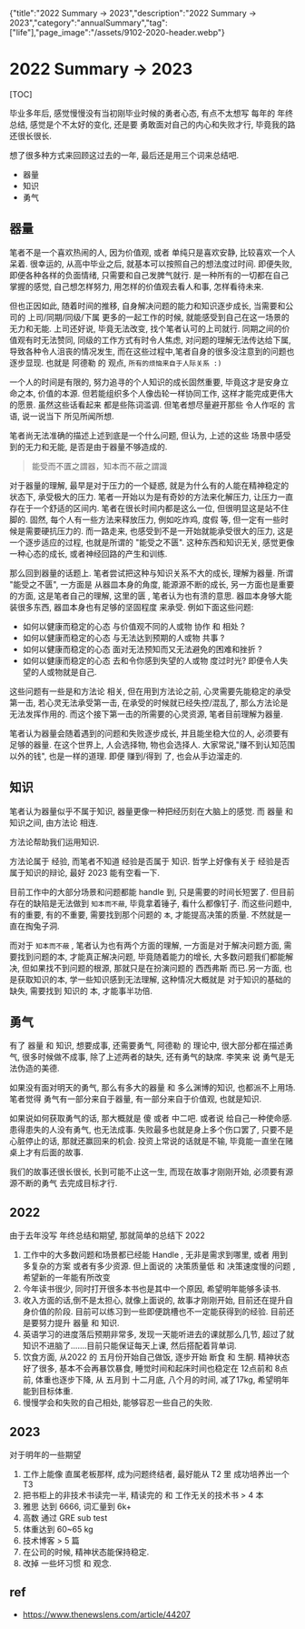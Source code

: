 {"title":"2022 Summary -> 2023","description":"2022 Summary -> 2023","category":"annualSummary","tag":["life"],"page_image":"/assets/9102-2020-header.webp"}

# 2022 Summary -> 2023

[TOC]

毕业多年后, 感觉慢慢没有当初刚毕业时候的勇者心态, 有点不太想写 每年的 年终总结, 感觉是个不太好的变化, 还是要 勇敢面对自己的内心和失败才行, 毕竟我的路还很长很长.

想了很多种方式来回顾这过去的一年, 最后还是用三个词来总结吧.

* 器量
* 知识
* 勇气

## 器量

笔者不是一个喜欢热闹的人, 因为价值观, 或者 单纯只是喜欢安静, 比较喜欢一个人呆着. 很幸运的, 从高中毕业之后, 就基本可以按照自己的想法度过时间. 即便失败, 即便各种各样的负面情绪, 只需要和自己发脾气就行. 是一种所有的一切都在自己掌握的感觉, 自己想怎样努力, 用怎样的价值观去看人和事, 怎样看待未来. 

但也正因如此, 随着时间的推移, 自身解决问题的能力和知识逐步成长, 当需要和公司的 上司/同期/同级/下属 更多的一起工作的时候, 就能感受到自己在这一场景的无力和无能. 上司还好说, 毕竟无法改变, 找个笔者认可的上司就行. 同期之间的价值观有时无法赞同, 同级的工作方式有时令人焦虑, 对问题的理解无法传达给下属, 导致各种令人沮丧的情况发生, 而在这些过程中,笔者自身的很多没注意到的问题也逐步显现. 也就是 阿德勒 的 观点, `所有的烦恼来自于人际关系 :)`

一个人的时间是有限的, 努力追寻的个人知识的成长固然重要, 毕竟这才是安身立命之本, 价值的本源.  但若能组织多个人像齿轮一样协同工作, 这样才能完成更伟大的愿景. 虽然这些话看起来 都是些陈词滥调. 但笔者想尽量避开那些 令人作呕的 言语, 说一说当下 所见所闻所想.

笔者尚无法准确的描述上述到底是一个什么问题, 但认为, 上述的这些 场景中感受到的无力和无能, 是否是由于器量不够造成的.

> 能受而不匱之謂器，知本而不蔽之謂識

对于器量的理解, 最早是对于压力的一个疑惑, 就是为什么有的人能在精神稳定的状态下, 承受极大的压力. 笔者一开始以为是有奇妙的方法来化解压力, 让压力一直存在于一个舒适的区间内. 笔者在很长时间内都是这么一位, 但很明显这是站不住脚的. 固然, 每个人有一些方法来释放压力, 例如吃炸鸡, 度假 等, 但一定有一些时候是需要硬抗压力的. 而一路走来, 也感受到不是一开始就能承受很大的压力, 这是一个逐步适应的过程, 也就是所谓的 "能受之不匮". 这种东西和知识无关, 感觉更像一种心态的成长, 或者神经回路的产生和训练. 

那么回到器量的话题上. 笔者尝试把这种与知识关系不大的成长, 理解为器量. 所谓 "能受之不匮", 一方面是 从器皿本身的角度, 能源源不断的成长, 另一方面也是重要的方面, 这是笔者自己的理解, 这里的匮 , 笔者认为也有溃的意思. 器皿本身够大能装很多东西, 器皿本身也有足够的坚固程度 来承受. 例如下面这些问题: 

* 如何以健康而稳定的心态 与价值观不同的人或物 协作 和 相处 ?
* 如何以健康而稳定的心态 与无法达到预期的人或物 共事 ?
* 如何以健康而稳定的心态 面对无法预知而又无法避免的困难和挫折 ?
* 如何以健康而稳定的心态 去和令你感到失望的人或物 度过时光? 即便令人失望的人或物就是自己.

这些问题有一些是和方法论 相关, 但在用到方法论之前, 心灵需要先能稳定的承受第一击, 若心灵无法承受第一击, 在承受的时候就已经失控/混乱了, 那么方法论是无法发挥作用的. 而这个接下第一击的所需要的心灵资源, 笔者目前理解为器量. 

笔者认为器量会随着遇到的问题和失败逐步成长, 并且能坐稳大位的人, 必须要有足够的器量. 在这个世界上, 人会选择物, 物也会选择人. 大家常说,"赚不到认知范围以外的钱", 也是一样的道理. 即便 赚到/得到 了, 也会从手边溜走的. 

## 知识

笔者认为器量似乎不属于知识, 器量更像一种把经历刻在大脑上的感觉. 而 器量 和 知识之间, 由方法论 相连.

方法论帮助我们运用知识. 

方法论属于 经验, 而笔者不知道 经验是否属于 知识. 哲学上好像有关于 经验是否属于知识的辩论, 最好 2023 能有空看一下.

目前工作中的大部分场景和问题都能 handle 到, 只是需要的时间长短罢了. 但目前存在的缺陷是无法做到 `知本而不蔽`, 毕竟拿着锤子, 看什么都像钉子. 而这些问题中, 有的重要, 有的不重要, 需要找到那个问题的 `本`, 才能提高决策的质量. 不然就是一直在掏兔子洞. 

而对于 `知本而不蔽` , 笔者认为也有两个方面的理解, 一方面是对于解决问题方面, 需要找到问题的本, 才能真正解决问题, 毕竟随着能力的增长, 大多数问题我们都能解决, 但如果找不到问题的根源, 那就只是在扮演问题的 西西弗斯 而已.另一方面, 也是获取知识的本, 学一些知识感到无法理解, 这种情况大概就是 对于知识的基础的缺失, 需要找到 知识的 本, 才能事半功倍.

## 勇气

有了 器量 和 知识, 想要成事, 还需要勇气, 阿德勒 的 理论中, 很大部分都在描述勇气, 很多时候做不成事, 除了上述两者的缺失, 还有勇气的缺席. 李笑来 说 勇气是无法伪造的美德.

如果没有面对明天的勇气, 那么有多大的器量 和 多么渊博的知识, 也都派不上用场. 笔者觉得 勇气有一部分来自于器量, 有一部分来自于价值观, 也就是知识. 

如果说如何获取勇气的话, 那大概就是 傻 或者 中二吧. 或者说 给自己一种使命感. 患得患失的人没有勇气, 也无法成事. 失败最多也就是身上多个伤口罢了, 只要不是心脏停止的话, 那就还赢回来的机会. 投资上常说的话就是不输, 毕竟能一直坐在赌桌上才有后面的故事. 

我们的故事还很长很长, 长到可能不止这一生, 而现在故事才刚刚开始, 必须要有源源不断的勇气 去完成目标才行.

## 2022

由于去年没写 年终总结和期望, 那就简单的总结下 2022

1. 工作中的大多数问题和场景都已经能 Handle , 无非是需求到哪里, 或者 用到多复杂的方案 或者有多少资源. 但上面说的 决策质量低 和 决策速度慢的问题 , 希望新的一年能有所改变
2. 今年读书很少, 同时打开很多本书也是其中一个原因, 希望明年能够多读书.
3. 收入方面的话,倒不是太担心, 就像上面说的, 故事才刚刚开始, 目前还在提升自身价值的阶段. 目前可以练习到一些即便跳槽也不一定能获得到的经验. 目前还是要努力提升 器量 和 知识.
4. 英语学习的进度落后预期非常多, 发现一天能听进去的课就那么几节, 超过了就知识不进脑了.......目前只能保证每天上课, 然后搭配着背单词. 
5. 饮食方面, 从2022 的 五月份开始自己做饭, 逐步开始 断食 和 生酮. 精神状态好了很多, 基本不会再暴饮暴食, 睡觉时间和起床时间也稳定在 12点前和 8点前, 体重也逐步下降, 从 五月到 十二月底, 八个月的时间, 减了17kg, 希望明年能到目标体重. 
6. 慢慢学会和失败的自己相处, 能够容忍一些自己的失败. 

## 2023

对于明年的一些期望

1. 工作上能像 直属老板那样, 成为问题终结者, 最好能从 T2 里 成功培养出一个 T3
2. 把书柜上的非技术书读完一半, 精读完的 和 工作无关的技术书 > 4 本
3. 雅思 达到 6666, 词汇量到 6k+
4. 高数 通过 GRE sub test
5. 体重达到 60~65 kg
6. 技术博客 > 5 篇
7. 在公司的时候, 精神状态能保持稳定.
8. 改掉 一些坏习惯 和 观念.

## ref

* https://www.thenewslens.com/article/44207